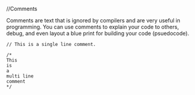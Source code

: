 //Comments

Comments are text that is ignored by compilers and are very useful in programming. You can use comments to explain your code to others, debug, and even layout
a blue print for building your code (psuedocode).

    // This is a single line comment.

    /*
    This 
    is 
    a 
    multi line
    comment
    */